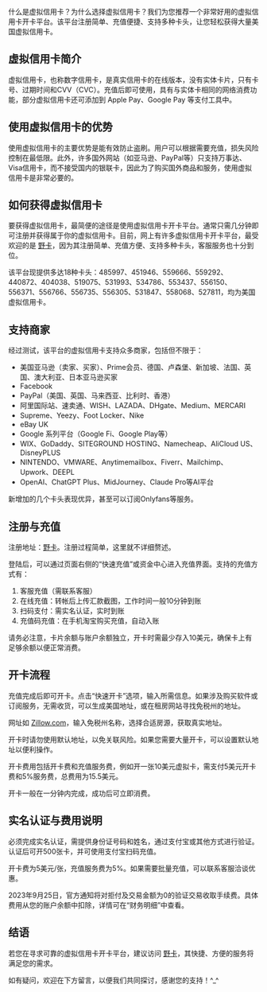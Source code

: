 什么是虚拟信用卡？为什么选择虚拟信用卡？我们为您推荐一个非常好用的虚拟信用卡开卡平台。该平台注册简单、充值便捷、支持多种卡头，让您轻松获得大量美国虚拟信用卡。

## 虚拟信用卡简介

虚拟信用卡，也称数字信用卡，是真实信用卡的在线版本，没有实体卡片，只有卡号、过期时间和CVV（CVC）。充值后即可使用，具有与实体卡相同的网络消费功能，部分虚拟信用卡还可添加到 Apple Pay、Google Pay 等支付工具中。

## 使用虚拟信用卡的优势

使用虚拟信用卡的主要优势是能有效防止盗刷。用户可以根据需要充值，损失风险控制在最低限。此外，许多国外网站（如亚马逊、PayPal等）只支持万事达、Visa信用卡，而不接受国内的银联卡，因此为了购买国外商品和服务，使用虚拟信用卡是非常必要的。

## 如何获得虚拟信用卡

要获得虚拟信用卡，最简便的途径是使用虚拟信用卡开卡平台。通常只需几分钟即可注册并获得属于你的虚拟信用卡。目前，网上有许多虚拟信用卡开卡平台，最受欢迎的是 [野卡](https://bit.ly/bewildcard)，因为其注册简单、充值方便、支持多种卡头，客服服务也十分到位。

该平台现提供多达18种卡头：485997、451946、559666、559292、440872、404038、519075、531993、534786、553437、556150、556371、556766、556735、556305、531847、558068、527811，均为美国虚拟信用卡。

## 支持商家

经过测试，该平台的虚拟信用卡支持众多商家，包括但不限于：

- 美国亚马逊（卖家、买家）、Prime会员、德国、卢森堡、新加坡、法国、英国、澳大利亚、日本亚马逊买家
- Facebook
- PayPal（美国、英国、马来西亚、比利时、香港）
- 阿里国际站、速卖通、WISH、LAZADA、DHgate、Medium、MERCARI
- Supreme、Yeezy、Foot Locker、Nike
- eBay UK
- Google 系列平台（Google Fi、Google Play等）
- WIX、GoDaddy、SITEGROUND HOSTING、Namecheap、AliCloud US、DisneyPLUS
- NINTENDO、VMWARE、Anytimemailbox、Fiverr、Mailchimp、Upwork、DEEPL
- OpenAI、ChatGPT Plus、MidJourney、Claude Pro等AI平台

新增加的几个卡头表现优异，甚至可以订阅Onlyfans等服务。

## 注册与充值

注册地址：[野卡](https://bit.ly/bewildcard)。注册过程简单，这里就不详细赘述。

登陆后，可以通过页面右侧的“快速充值”或资金中心进入充值界面。支持的充值方式有：

1. 客服充值（需联系客服）
2. 在线充值：转帐后上传汇款截图，工作时间一般10分钟到账
3. 扫码支付：需实名认证，实时到账
4. 充值码充值：在手机淘宝购买充值，自动入账

请务必注意，卡片余额与账户余额独立，开卡时需最少存入10美元，确保卡上有足够余额以便正常消费。

## 开卡流程

充值完成后即可开卡。点击“快速开卡”选项，输入所需信息。如果涉及购买软件或订阅服务，无需收货，可以生成美国地址，或在租房网站寻找免税州的地址。

网址如 [Zillow.com](https://www.zillow.com)，输入免税州名称，选择合适房源，获取真实地址。

开卡时请勿使用默认地址，以免关联风险。如果您需要大量开卡，可以设置默认地址以便利操作。

开卡费用包括开卡费和充值服务费，例如开一张10美元虚拟卡，需支付5美元开卡费和5%服务费，总费用为15.5美元。

开卡一般在一分钟内完成，成功后可立即消费。

## 实名认证与费用说明

必须完成实名认证，需提供身份证号码和姓名，通过支付宝或其他方式进行验证。认证后可开500张卡，并可使用支付宝扫码充值。

开卡费为5美元/张，充值服务费为5%。如果需要批量充值，可以联系客服洽谈优惠。

2023年9月25日，官方通知将对拒付及交易金额为0的验证交易收取手续费。具体费用从您的账户余额中扣除，详情可在“财务明细”中查看。

## 结语

若您在寻求可靠的虚拟信用卡开卡平台，建议访问 [野卡](https://bit.ly/bewildcard)，其快捷、方便的服务将满足您的需求。

如有疑问，欢迎在下方留言，以便我们共同探讨，感谢您的支持！^_^